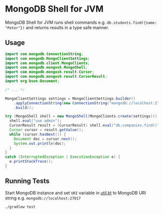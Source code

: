 # MongoDB Shell for JVM

MongoDB Shell for JVM runs shell commands e.g. `db.students.find({name: "Peter"})`
and returns results in a type safe manner.

## Usage

```java
import com.mongodb.ConnectionString;
import com.mongodb.MongoClientSettings;
import com.mongodb.client.MongoClients;
import com.mongodb.mongosh.MongoShell;
import com.mongodb.mongosh.result.Cursor;
import com.mongodb.mongosh.result.CursorResult;
import org.bson.Document;

/* ... */

MongoClientSettings settings = MongoClientSettings.builder()
    .applyConnectionString(new ConnectionString("mongodb://localhost:27017"))
    .build();

try (MongoShell shell = new MongoShell(MongoClients.create(settings))) {
  shell.eval("use admin");
  CursorResult result = (CursorResult) shell.eval("db.companies.find()").get();
  Cursor cursor = result.getValue();
  while (cursor.hasNext()) {
    Document doc = cursor.next();
    System.out.println(doc);
  }
}
catch (InterruptedException | ExecutionException e) {
  e.printStackTrace();
}
```

## Running Tests

Start MongoDB instance and set `URI` variable in [util.kt](src/test/kotlin/com/mongodb/mongosh/util.kt) to
MongoDB URI string e.g. `mongodb://localhost:27017`

```shell
./gradlew test
```
